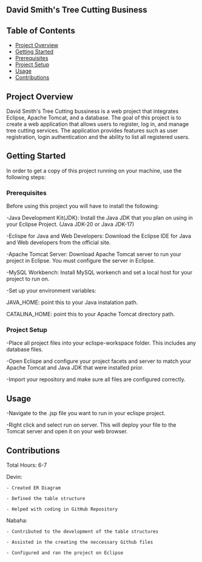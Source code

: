 ## David Smith's Tree Cutting Business




## Table of Contents
- [Project Overview](#project-overview)
- [Getting Started](#getting-started)
- [Prerequisites](#prerequisites)
- [Project Setup](#project-setup)
- [Usage](#usage)
- [Contributions](#contributions)

## Project Overview
David Smith's Tree Cutting bussiness is a web project that integrates Eclipse, Apache Tomcat, and a database. The goal of this project is to create a web application that allows users to register, log in, and manage tree cutting services. The application provides features such as user registration, login authentication and the ability to list all registered users.

## Getting Started

In order to get a copy of this project running on your machine, use the following steps: 

### Prerequisites

Before using this project you will have to install the following:

-Java Development Kit(JDK): Install the Java JDK that you plan on using in your Eclipse Project. (Java JDK-20 or Java JDK-17)

-Eclispe for Java and Web Developers: 
Download the Eclipse IDE for Java and Web developers from the official site.

-Apache Tomcat Server: Download Apache Tomcat server to run your project in Eclipse. You must configure the server in Eclipse.

-MySQL Workbench: Install MySQL workench and set a local host for your project to run on. 

-Set up your environment variables: 

  JAVA_HOME: point this to your Java instalation path.
  
  CATALINA_HOME: point this to your Apache Tomcat directory path.

### Project Setup
-Place all project files into your eclispe-workspace folder. This includes any database files. 

-Open Eclispe and configure your project facets and server to match your Apache Tomcat and Java JDK that were installed prior.

-Import your repository and make sure all files are configured correctly.

## Usage

-Navigate to the .jsp file you want to run in your eclispe project.

-Right click and select run on server. This will deploy your file to the     
  Tomcat server and open it on your web browser.

## Contributions
  Total Hours: 6-7
  
  Devin:
  
    - Created ER Diagram
    
    - Defined the table structure
    
    - Helped with coding in GitHub Repository
    
  Nabaha: 
  
    - Contributed to the development of the table structures
    
    - Assisted in the creating the neccessary Github files
    
    - Configured and ran the project on Eclipse 
